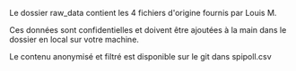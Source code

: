 Le dossier raw_data contient les 4 fichiers d'origine fournis par Louis M.

Ces données sont confidentielles et doivent être ajoutées à la main dans le dossier en local sur votre machine.

Le contenu anonymisé et filtré est disponible sur le git dans spipoll.csv